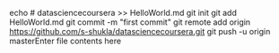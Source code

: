 echo # datasciencecoursera >> HelloWorld.md
git init
git add HelloWorld.md
git commit -m "first commit"
git remote add origin https://github.com/s-shukla/datasciencecoursera.git
git push -u origin masterEnter file contents here
